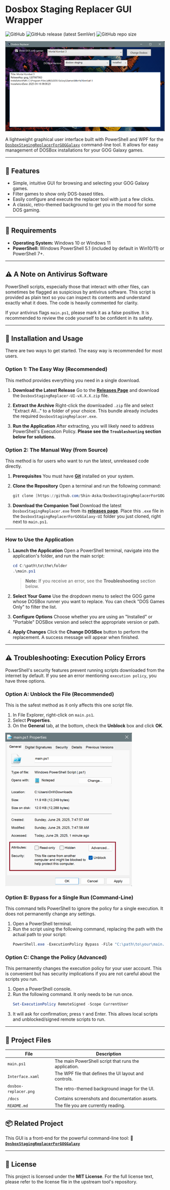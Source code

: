 # Dosbox Staging Replacer GUI Wrapper

![GitHub](https://img.shields.io/github/license/Shin-Aska/DosboxStagingReplacerForGOGGalaxy-UI)
![GitHub release (latest SemVer)](https://img.shields.io/github/v/release/Shin-Aska/DosboxStagingReplacerForGOGGalaxy-UI)
![GitHub repo size](https://img.shields.io/github/repo-size/Shin-Aska/DosboxStagingReplacerForGOGGalaxy-UI)

![Dosbox Staging Replacer GUI](./docs/SampleUI.png)

A lightweight graphical user interface built with PowerShell and WPF for the [`DosboxStagingReplacerForGOGGalaxy`](https://github.com/Shin-Aska/DosboxStagingReplacerForGOGGalaxy) command-line tool. It allows for easy management of DOSBox installations for your GOG Galaxy games.

---

## 🧩 Features

-   Simple, intuitive GUI for browsing and selecting your GOG Galaxy games.
-   Filter games to show only DOS-based titles.
-   Easily configure and execute the replacer tool with just a few clicks.
-   A classic, retro-themed background to get you in the mood for some DOS gaming.

---

## 🔧 Requirements

-   **Operating System:** Windows 10 or Windows 11
-   **PowerShell:** Windows PowerShell 5.1 (included by default in Win10/11) or PowerShell 7+.

---

## ⚠️ A Note on Antivirus Software

PowerShell scripts, especially those that interact with other files, can sometimes be flagged as suspicious by antivirus software. This script is provided as plain text so you can inspect its contents and understand exactly what it does. The code is heavily commented for clarity.

If your antivirus flags `main.ps1`, please mark it as a false positive. It is recommended to review the code yourself to be confident in its safety.

---

## 🚀 Installation and Usage

There are two ways to get started. The easy way is recommended for most users.

### Option 1: The Easy Way (Recommended)

This method provides everything you need in a single download.

1.  **Download the Latest Release**
    Go to the [**Releases Page**](https://github.com/Shin-Aska/DosboxStagingReplacerForGOGGalaxy-UI/releases/latest) and download the `DosboxStagingReplacer-UI-vX.X.X.zip` file.

2.  **Extract the Archive**
    Right-click the downloaded `.zip` file and select "Extract All..." to a folder of your choice. This bundle already includes the required `DosboxStagingReplacer.exe`.

3.  **Run the Application**
    After extracting, you will likely need to address PowerShell's Execution Policy. **Please see the `Troubleshooting` section below for solutions.**

### Option 2: The Manual Way (from Source)

This method is for users who want to run the latest, unreleased code directly.

1.  **Prerequisites**
    You must have [**Git**](https://git-scm.com/) installed on your system.

2.  **Clone the Repository**
    Open a terminal and run the following command:
    ```powershell
    git clone [https://github.com/Shin-Aska/DosboxStagingReplacerForGOGGalaxy-UI.git](https://github.com/Shin-Aska/DosboxStagingReplacerForGOGGalaxy-UI.git)
    ```

3.  **Download the Companion Tool**
    Download the latest `DosboxStagingReplacer.exe` from its [**releases page**](https://github.com/Shin-Aska/DosboxStagingReplacerForGOGGalaxy/releases/latest). Place this `.exe` file in the `DosboxStagingReplacerForGOGGalaxy-UI` folder you just cloned, right next to `main.ps1`.

---

### How to Use the Application

1.  **Launch the Application**
    Open a PowerShell terminal, navigate into the application's folder, and run the main script:
    ```powershell
    cd C:\path\to\the\folder
    .\main.ps1
    ```
    > **Note:** If you receive an error, see the **Troubleshooting** section below.

2.  **Select Your Game**
    Use the dropdown menu to select the GOG game whose DOSBox runner you want to replace. You can check "DOS Games Only" to filter the list.

3.  **Configure Options**
    Choose whether you are using an "Installed" or "Portable" DOSBox version and select the appropriate version or path.

4.  **Apply Changes**
    Click the **Change DOSBox** button to perform the replacement. A success message will appear when finished.

---

## ⚠️ Troubleshooting: Execution Policy Errors

PowerShell's security features prevent running scripts downloaded from the internet by default. If you see an error mentioning `execution policy`, you have three options.

### Option A: Unblock the File (Recommended)

This is the safest method as it only affects this one script file.

1.  In File Explorer, right-click on `main.ps1`.
2.  Select **Properties**.
3.  On the **General** tab, at the bottom, check the **Unblock** box and click **OK**.

<img src="/docs/Unblock.png" alt="Unblock File" width="400">

### Option B: Bypass for a Single Run (Command-Line)

This command tells PowerShell to ignore the policy for a single execution. It does not permanently change any settings.

1.  Open a PowerShell terminal.
2.  Run the script using the following command, replacing the path with the actual path to your script:
    ```powershell
    PowerShell.exe -ExecutionPolicy Bypass -File "C:\path\to\your\main.ps1"
    ```

### Option C: Change the Policy (Advanced)

This permanently changes the execution policy for your user account. This is convenient but has security implications if you are not careful about the scripts you run.

1.  Open a PowerShell console.
2.  Run the following command. It only needs to be run once.
    ```powershell
    Set-ExecutionPolicy RemoteSigned -Scope CurrentUser
    ```
3.  It will ask for confirmation; press `Y` and Enter. This allows local scripts and unblocked/signed remote scripts to run.

---

## 📁 Project Files

| File                  | Description                                            |
| --------------------- | ------------------------------------------------------ |
| `main.ps1`            | The main PowerShell script that runs the application.  |
| `Interface.xaml`      | The WPF file that defines the UI layout and controls.  |
| `dosbox-replacer.png` | The retro-themed background image for the UI.          |
| `/docs`               | Contains screenshots and documentation assets.         |
| `README.md`           | The file you are currently reading.                    |

## 📦 Related Project

This GUI is a front-end for the powerful command-line tool:
🔗 **[`DosboxStagingReplacerForGOGGalaxy`](https://github.com/Shin-Aska/DosboxStagingReplacerForGOGGalaxy)**

---

## 📝 License

This project is licensed under the **MIT License**. For the full license text, please refer to the license file in the upstream tool's repository.